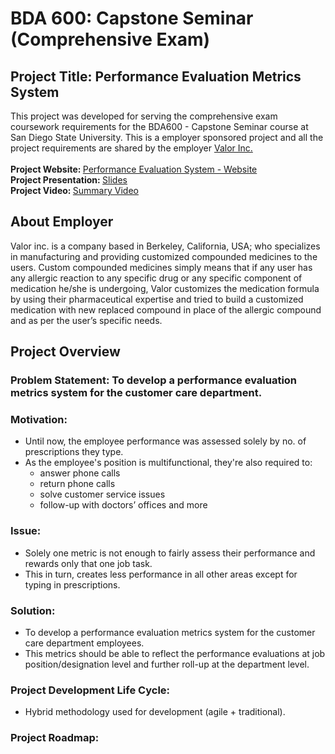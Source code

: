 # BDA 600: Capstone Seminar (Comprehensive Exam)
## Project Title: Performance Evaluation Metrics System
This project was developed for serving the comprehensive exam coursework requirements for the BDA600 - Capstone Seminar course at San Diego State University.
This is a employer sponsored project and all the project requirements are shared by the employer <a href="https://valorcompounding.com/"> Valor Inc. </a>
<br><br>
<b> Project Website: </b><a href="https://bhagya22july.wixsite.com/performanceevaluatio"> Performance Evaluation System - Website</a>
<br>
<b> Project Presentation: </b><a href="https://prezi.com/view/159ZgqsUeoTpJX5L0MHS/"> Slides </a>
<br>
<b> Project Video: </b><a href="https://youtu.be/6D4Lrmmmc3g"> Summary Video </a>
<br>
## About Employer
Valor inc. is a company based in Berkeley, California, USA; who specializes in manufacturing and providing customized compounded medicines to the users. Custom compounded medicines simply means that if any user has any allergic reaction to any specific drug or any specific component of medication he/she is undergoing, Valor customizes the medication formula by using their pharmaceutical expertise and tried to build a customized medication with new replaced compound in place of the allergic compound and as per the user’s specific needs.
<br>
## Project Overview
### Problem Statement: To develop a performance evaluation metrics system for the customer care department.
### Motivation:
- Until now, the employee performance was assessed solely by no. of prescriptions they type.<br>
- As the employee's position is multifunctional, they're also required to:
  - answer phone calls
  - return phone calls
  - solve customer service issues
  - follow-up with doctors’ offices and more
### Issue:
- Solely one metric is not enough to fairly assess their performance and rewards only that one job task.
- This in turn, creates less performance in all other areas except for typing in prescriptions.
### Solution:
- To develop a performance evaluation metrics system for the customer care department employees.
- This metrics should be able to reflect the performance evaluations at job position/designation level and further roll-up at the department level.
### Project Development Life Cycle:
- Hybrid methodology used for development (agile + traditional).
### Project Roadmap:

<br>
